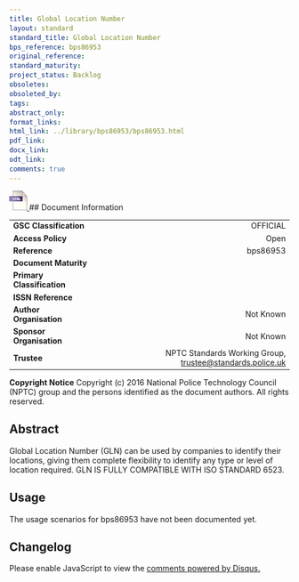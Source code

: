 ```yaml
---
title: Global Location Number
layout: standard
standard_title: Global Location Number
bps_reference: bps86953
original_reference: 
standard_maturity: 
project_status: Backlog
obsoletes: 
obsoleted_by: 
tags: 
abstract_only:
format_links:
html_link: ../library/bps86953/bps86953.html
pdf_link: 
docx_link: 
odt_link: 
comments: true
---
```



<a target="_blank" href="../library/bps86953/bps86953.html">
    <img src="../images/html@0.5x.png" alt="html link" title="html link" style="max-height:35px;">
</a>
## Document Information

|||
| :------- | ------: |
| **GSC Classification**     | OFFICIAL |
| **Access Policy**          | Open |
| **Reference**              | bps86953  |
| **Document Maturity**      |  |
| **Primary Classification** |  |
| **ISSN Reference**         |  |
| **Author Organisation**    |Not Known|
| **Sponsor Organisation**   |Not Known|
| **Trustee**                | NPTC Standards Working Group, <a href="mailto:trustee@standards.police.uk?subject=bps86953 Global Location Number">trustee@standards.police.uk |

**Copyright Notice**
Copyright (c) 2016 National Police Technology Council (NPTC) group and the persons identified as the document authors. All rights reserved.

## Abstract
Global Location Number (GLN) can be used by companies to identify their locations, giving them complete flexibility to identify any type or level of location required. GLN IS FULLY COMPATIBLE WITH ISO STANDARD 
    6523.
        
## Usage
The usage scenarios for bps86953 have not been documented yet.

## Changelog

<div id="disqus_thread"></div>
<script>

/**
*  RECOMMENDED CONFIGURATION VARIABLES: EDIT AND UNCOMMENT THE SECTION BELOW TO INSERT DYNAMIC VALUES FROM YOUR PLATFORM OR CMS.
*  LEARN WHY DEFINING THESE VARIABLES IS IMPORTANT: https://disqus.com/admin/universalcode/#configuration-variables*/
/*
var disqus_config = function () {
this.page.url = PAGE_URL;  // Replace PAGE_URL with your page's canonical URL variable
this.page.identifier = PAGE_IDENTIFIER; // Replace PAGE_IDENTIFIER with your page's unique identifier variable
};
*/
(function() { // DON'T EDIT BELOW THIS LINE
var d = document, s = d.createElement('script');
s.src = 'https://nptcstandards.disqus.com/embed.js';
s.setAttribute('data-timestamp', +new Date());
(d.head || d.body).appendChild(s);
})();
</script>
<noscript>Please enable JavaScript to view the <a href="https://disqus.com/?ref_noscript">comments powered by Disqus.</a></noscript>

